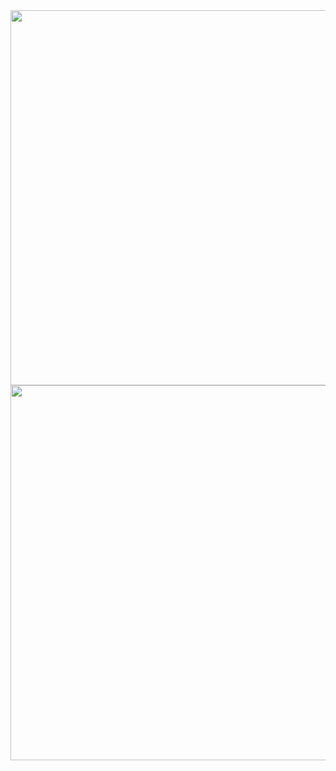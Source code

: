 <div align="center"> 

<a>
  <img height=600 align="center" src="https://github.com/7manwon/JavaScript-Projects/assets/170089826/3741f873-00c7-41b6-b339-d1a94015b193" />
</a>
<a href="https://github.com/anuraghazra/convoychat">
  <img height=600 align="center" src="https://github.com/7manwon/JavaScript-Projects/assets/170089826/a7401f48-2e5a-48f3-8d5d-bc9bbb9ee614" />
</a>


</div>
